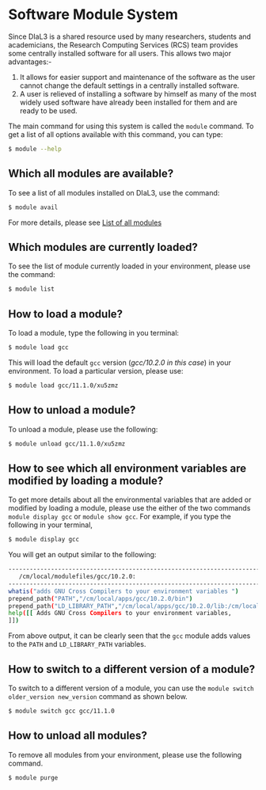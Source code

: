 # Software Module System

Since DIaL3 is a shared resource used by many researchers, students and academicians, the Research Computing Services (RCS) team provides some centrally installed software for all users. This allows two major advantages:-

1. It allows for easier support and maintenance of the software as the user cannot change the default settings in a centrally installed software.
2. A user is relieved of installing a software by himself as many of the most widely used software have already been installed for them and are ready to be used.

The main command for using this system is called the `module` command. To get a list of all options available with this command, you can type:

```bash
$ module --help
```

## Which all modules are available?

To see a list of all modules installed on DIaL3, use the command:

```bash
$ module avail
```

For more details, please see [List of all modules](./software_installed.md)

## Which modules are currently loaded?

To see the list of module currently loaded in your environment, please use the command:

```bash
$ module list
```

## How to load a module?

To load a module, type the following in you terminal:

```bash
$ module load gcc
```

This will load the default `gcc` version (*gcc/10.2.0 in this case*) in your environment. To load a particular version, please use:

```bash
$ module load gcc/11.1.0/xu5zmz
```

## How to unload a module?

To unload a module, please use the following:

```bash
$ module unload gcc/11.1.0/xu5zmz
```

## How to see which all environment variables are modified by loading a module?

To get more details about all the environmental variables that are added or modified by loading a module, please use the either of the two commands `module display gcc` or `module show gcc`. For example, if you type the following in your terminal,

```bash
$ module display gcc
```

You will get an output similar to the following:

```bash
----------------------------------------------------------------------------
   /cm/local/modulefiles/gcc/10.2.0:
----------------------------------------------------------------------------
whatis("adds GNU Cross Compilers to your environment variables ")
prepend_path("PATH","/cm/local/apps/gcc/10.2.0/bin")
prepend_path("LD_LIBRARY_PATH","/cm/local/apps/gcc/10.2.0/lib:/cm/local/apps/gcc/10.2.0/lib64:/cm/local/apps/gcc/10.2.0/lib32")
help([[ Adds GNU Cross Compilers to your environment variables,
]])

```

From above output, it can be clearly seen that the `gcc` module adds values to the `PATH` and `LD_LIBRARY_PATH` variables.

## How to switch to a different version of a module?

To switch to a different version of a module, you can use the `module switch older_version new_version` command as shown below.

```bash
$ module switch gcc gcc/11.1.0 
```

## How to unload all modules? 

To remove all modules from your environment, please use the following command.

```bash
$ module purge
```

